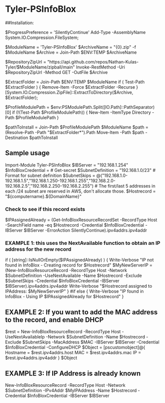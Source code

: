 # Tyler-PSInfoBlox


##Installation: 

$ProgressPreference = 'SilentlyContinue'
Add-Type -AssemblyName System.IO.Compression.FileSystem;

$ModuleName  = 'Tyler-PSInfoBlox'
$ArchiveName = "{0}.zip" -f $ModuleName
$Archive = Join-Path $ENV:TEMP $ArchiveName

$RepositoryZipUrl = "https://api.github.com/repos/Nathan-Kulas-Tyler/$ModuleName/zipball/main" 
Invoke-RestMethod -Uri $RepositoryZipUrl -Method GET -OutFile $Archive

$ExtractFolder = Join-Path $ENV:TEMP $ModuleName
if ( Test-Path $ExtractFolder ) {
	Remove-Item -Force $ExtractFolder -Recurse
}
[System.IO.Compression.ZipFile]::ExtractToDirectory($Archive, $ExtractFolder);

$ProfileModulePath = $env:PSModulePath.Split([IO.Path]::PathSeparator)[0]
if (!(Test-Path $ProfileModulePath)) {
	New-Item -ItemType Directory -Path $ProfileModulePath
}

$pathToInstall = Join-Path $ProfileModulePath $ModuleName
$path = (Resolve-Path -Path "$ExtractFolder\*").Path
Move-Item -Path $path -Destination $pathToInstall


## Sample usage

Import-Module Tyler-PSInfoBlox
$IBServer = "192.168.1.254"
$InfoBloxCredential = # Get-secret
$SubnetDefinition = "192.168.1.0/23"  # Format for subnet definition
$SubnetSkips = @("192.168.1.0-192.168.1.5","192.168.1.250-192.168.1.255","192.168.2.0-192.168.2.5","192.168.2.250-192.168.2.255") # The first/last 5 addresses in each /24 subnet are reserved in AWS, don't allocate those.
$Hostrecord = "${computername}.${DomainName}"

### Check to see if this record exists
$IPAssignedAlready = (Get-InfoBloxResourceRecordSet -RecordType Host -SearchField name -eq $Hostrecord -Credential $InfoBloxCredential -IBServer $IBServer -ErrorAction SilentlyContinue).ipv4addrs.ipv4addr


### EXAMPLE 1: this uses the NextAvailable function to obtain an IP address for the new record ###
if ( [string]::IsNullOrEmpty($IPAssignedAlready) ) {
    Write-Verbose "IP not found in InfoBlox - Creating record for $Hostrecord"
    $MyNewServerIP = (New-InfoBloxResourceRecord -RecordType Host -Network $SubnetDefinition -UseNextAvailable -Name $Hostrecord -Exclude $SubnetSkips -Credential $InfoBloxCredential -IBServer $IBServer).ipv4addrs.ipv4addr
    Write-Verbose "$Hostrecord assigned to IPAddress: $MyNewServerIP"
} #if 
else {
    Write-Verbose "IP found in InfoBlox - Using IP $IPAssignedAlready for $Hostrecord"
}


## EXAMPLE 2:   If you want to add the MAC address to the record, and enable DHCP
$rest = New-InfoBloxResourceRecord -RecordType Host -UseNextAvailableIp -Network $SubnetDefinition -Name $Hostrecord -Exclude $SubnetSkips -MacAddress $MAC -IBServer $IBServer -Credential $InfoBloxCredential -ConfigureDHCP
$Object = [pscustomobject]@{
    Hostname   = $rest.ipv4addrs.host
    MAC        = $rest.ipv4addrs.mac
    IP         = $rest.ipv4addrs.ipv4addr
}
$Object

## EXAMPLE 3:  If IP Address is already known
New-InfoBloxResourceRecord -RecordType Host -Network $SubnetDefinition -IPv4Addr $MyIPAddress -Name $Hostrecord -Credential $InfoBloxCredential -IBServer $IBServer
